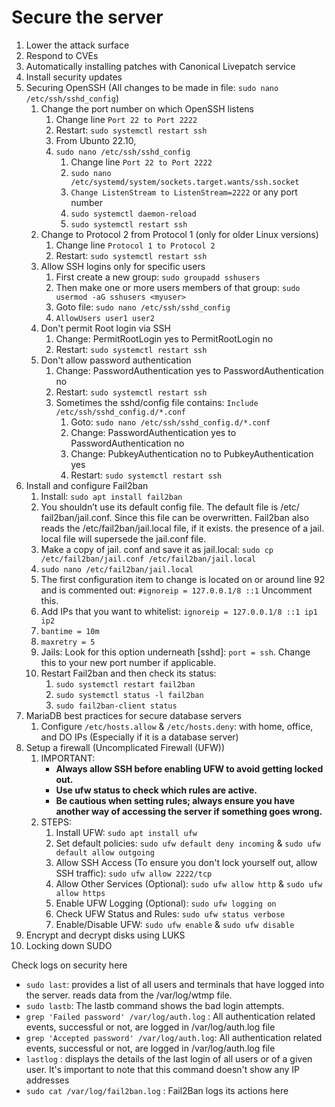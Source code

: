 # Secure the server

1. Lower the attack surface
2. Respond to CVEs
3. Automatically installing patches with Canonical Livepatch service
4. Install security updates
5. Securing OpenSSH (All changes to be made in file: `sudo nano /etc/ssh/sshd_config`)
   1. Change the port number on which OpenSSH listens
      1. Change line `Port 22 to Port 2222`
      2. Restart: `sudo systemctl restart ssh`
      3. From Ubunto 22.10,
      4. `sudo nano /etc/ssh/sshd_config`
         1. Change line `Port 22 to Port 2222`
         2. `sudo nano /etc/systemd/system/sockets.target.wants/ssh.socket`
         3. `Change ListenStream to ListenStream=2222` or any port number
         4. `sudo systemctl daemon-reload`
         5. `sudo systemctl restart ssh`
   2. Change to Protocol 2 from Protocol 1 (only for older Linux versions)
      1. Change line `Protocol 1 to Protocol 2`
      2. Restart: `sudo systemctl restart ssh`
   3. Allow SSH logins only for specific users
      1. First create a new group: `sudo groupadd sshusers`
      2. Then make one or more users members of that group: `sudo usermod -aG sshusers <myuser>`
      3. Goto file: `sudo nano /etc/ssh/sshd_config`
      4. `AllowUsers user1 user2`
   4. Don't permit Root login via SSH
      1. Change: PermitRootLogin yes to PermitRootLogin no
      2. Restart: `sudo systemctl restart ssh`
   5. Don't allow password authentication
      1. Change: PasswordAuthentication yes to PasswordAuthentication no
      2. Restart: `sudo systemctl restart ssh`
      3. Sometimes the sshd/config file contains: `Include /etc/ssh/sshd_config.d/*.conf`
         1. Goto: `sudo nano /etc/ssh/sshd_config.d/*.conf`
         2. Change: PasswordAuthentication yes to PasswordAuthentication no
         3. Change: PubkeyAuthentication no to PubkeyAuthentication yes
         4. Restart: `sudo systemctl restart ssh`
6. Install and configure Fail2ban
   1. Install: `sudo apt install fail2ban`
   2. You shouldn’t use its default config file. The default file is /etc/ fail2ban/jail.conf. Since this file can be overwritten. Fail2ban also reads the /etc/fail2ban/jail.local file, if it exists. the presence of a jail. local file will supersede the jail.conf file.
   3. Make a copy of jail. conf and save it as jail.local: `sudo cp /etc/fail2ban/jail.conf /etc/fail2ban/jail.local`
   4. `sudo nano /etc/fail2ban/jail.local`
   5. The first configuration item to change is located on or around line 92 and is commented out: `#ignoreip = 127.0.0.1/8 ::1` Uncomment this.
   6. Add IPs that you want to whitelist: `ignoreip = 127.0.0.1/8 ::1 ip1 ip2`
   7. `bantime = 10m`
   8. `maxretry = 5`
   9. Jails: Look for this option underneath [sshd]: `port = ssh`. Change this to your new port number if applicable.
   10. Restart Fail2ban and then check its status:
       1. `sudo systemctl restart fail2ban`
       2. `sudo systemctl status -l fail2ban`
       3. `sudo fail2ban-client status`
7. MariaDB best practices for secure database servers
   1. Configure `/etc/hosts.allow` & `/etc/hosts.deny`: with home, office, and DO IPs (Especially if it is a database server)
8. Setup a firewall (Uncomplicated Firewall (UFW))
   1. IMPORTANT:
      - **Always allow SSH before enabling UFW to avoid getting locked out.**
      - **Use ufw status to check which rules are active.**
      - **Be cautious when setting rules; always ensure you have another way of accessing the server if something goes wrong.**
   2. STEPS:
      1. Install UFW: `sudo apt install ufw`
      2. Set default policies: `sudo ufw default deny incoming` & `sudo ufw default allow outgoing`
      3. Allow SSH Access (To ensure you don't lock yourself out, allow SSH traffic): `sudo ufw allow 2222/tcp`
      4. Allow Other Services (Optional): `sudo ufw allow http` & `sudo ufw allow https`
      5. Enable UFW Logging (Optional): `sudo ufw logging on`
      6. Check UFW Status and Rules: `sudo ufw status verbose`
      7. Enable/Disable UFW: `sudo ufw enable` & `sudo ufw disable`
9. Encrypt and decrypt disks using LUKS
10. Locking down SUDO

Check logs on security here

- `sudo last`: provides a list of all users and terminals that have logged into the server. reads data from the /var/log/wtmp file.
- `sudo lastb`: The lastb command shows the bad login attempts.
- `grep 'Failed password' /var/log/auth.log` : All authentication related events, successful or not, are logged in /var/log/auth.log file
- `grep 'Accepted password' /var/log/auth.log`: All authentication related events, successful or not, are logged in /var/log/auth.log file
- `lastlog` : displays the details of the last login of all users or of a given user. It's important to note that this command doesn't show any IP addresses
- `sudo cat /var/log/fail2ban.log` : Fail2Ban logs its actions here
